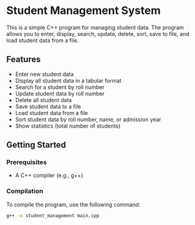 # Student Management System

This is a simple C++ program for managing student data. The program allows you to enter, display, search, update, delete, sort, save to file, and load student data from a file.

## Features

- Enter new student data
- Display all student data in a tabular format
- Search for a student by roll number
- Update student data by roll number
- Delete all student data
- Save student data to a file
- Load student data from a file
- Sort student data by roll number, name, or admission year
- Show statistics (total number of students)

## Getting Started

### Prerequisites

- A C++ compiler (e.g., g++)

### Compilation

To compile the program, use the following command:

```sh
g++ -o student_management main.cpp
